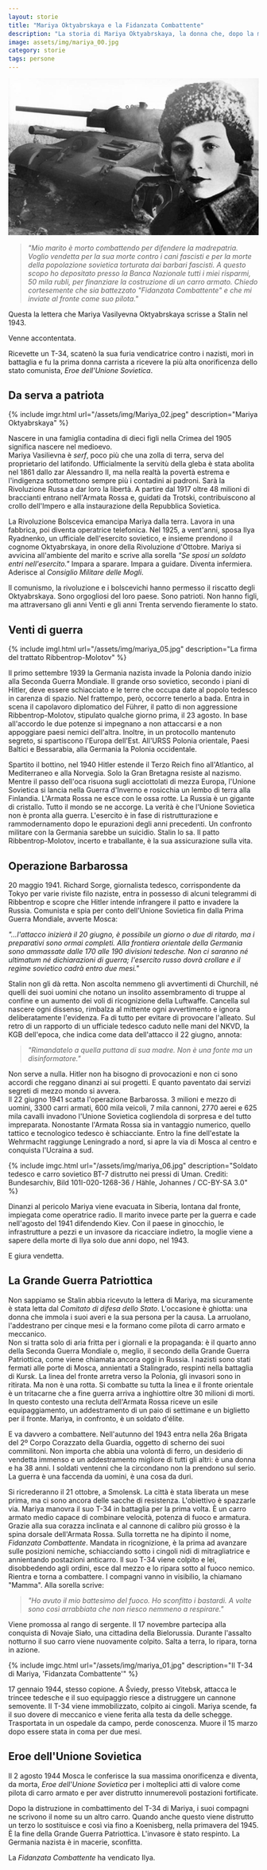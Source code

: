 ```yaml
---
layout: storie
title: "Mariya Oktyabrskaya e la Fidanzata Combattente"
description: "La storia di Mariya Oktyabrskaya, la donna che, dopo la morte del marito al fronte, nel 1943 ha comprato un carro armato e lo ha guidato in battaglia per vendicarsi contro i nazisti."
image: assets/img/mariya_00.jpg
category: storie
tags: persone
---
```

![Mariya Oktyabrskaya](/assets/img/mariya_00.jpg "Mariya Oktyabrskaya")

>*"Mio marito è morto combattendo per difendere la madrepatria. Voglio vendetta per la sua morte contro i cani fascisti e per la morte della popolazione sovietica torturata dai barbari fascisti. A questo scopo ho depositato presso la Banca Nazionale tutti i miei risparmi, 50 mila rubli, per finanziare la costruzione di un carro armato. Chiedo cortesemente che sia battezzato "Fidanzata Combattente" e che mi inviate al fronte come suo pilota."*

Questa la lettera che Mariya Vasilyevna Oktyabrskaya scrisse a Stalin nel 1943.  

Venne accontentata.  

Ricevette un T-34, scatenò la sua furia vendicatrice contro i nazisti, morì in battaglia e fu la prima donna carrista a ricevere la più alta onorificenza dello stato comunista, *Eroe dell'Unione Sovietica*. 

## Da serva a patriota
{% include imgr.html url="/assets/img/Mariya_02.jpeg" description="Mariya Oktyabrskaya" %}

Nascere in una famiglia contadina di dieci figli nella Crimea del 1905 significa nascere nel medioevo.  
Mariya Vasilievna è *serf*, poco più che una zolla di terra, serva del proprietario del latifondo. Ufficialmente la servitù della gleba è stata abolita nel 1861 dallo zar Alessandro II, ma nella realtà la povertà estrema e l'indigenza sottomettono sempre più i contadini ai padroni. Sarà la Rivoluzione Russa a dar loro la libertà. A partire dal 1917 oltre 48 milioni di braccianti entrano nell'Armata Rossa e, guidati da Trotski, contribuiscono al crollo dell'Impero e alla instaurazione della Repubblica Sovietica.  

La Rivoluzione Bolscevica emancipa Mariya dalla terra. Lavora in una fabbrica, poi diventa operatrice telefonica. Nel 1925, a vent'anni, sposa Ilya Ryadnenko, un ufficiale dell'esercito sovietico, e insieme prendono il cognome Oktyabrskaya, in onore della Rivoluzione d'Ottobre. Mariya si avvicina all'ambiente del marito e scrive alla sorella *"Se sposi un soldato entri nell'esercito."* Impara a sparare. Impara a guidare. Diventa infermiera. Aderisce al *Consiglio Militare delle Mogli*.  

Il comunismo, la rivoluzione e i bolscevichi hanno permesso il riscatto degli Oktyabrskaya. Sono orgogliosi del loro paese. Sono patrioti. Non hanno figli, ma attraversano gli anni Venti e gli anni Trenta servendo fieramente lo stato.  

## Venti di guerra
{% include imgl.html url="/assets/img/mariya_05.jpg" description="La firma del trattato Ribbentrop-Molotov" %}

Il primo settembre 1939 la Germania nazista invade la Polonia dando inizio alla Seconda Guerra Mondiale. Il grande orso sovietico, secondo i piani di Hitler, deve essere schiacciato e le terre che occupa date al popolo tedesco in carenza di spazio. Nel frattempo, però, occorre tenerlo a bada. Entra in scena il capolavoro diplomatico del Führer, il patto di non aggressione Ribbentrop-Molotov, stipulato qualche giorno prima, il 23 agosto. In base all'accordo le due potenze si impegnano a non attaccarsi e a non appoggiare paesi nemici dell'altra. Inoltre, in un protocollo mantenuto segreto, si spartiscono l'Europa dell'Est. All'URSS Polonia orientale, Paesi Baltici e Bessarabia, alla Germania la Polonia occidentale.  

Spartito il bottino, nel 1940 Hitler estende il Terzo Reich fino all'Atlantico, al Mediterraneo e alla Norvegia. Solo la Gran Bretagna resiste al nazismo. Mentre il passo dell'oca risuona sugli acciottolati di mezza Europa, l'Unione Sovietica si lancia nella Guerra d'Inverno e rosicchia un lembo di terra alla Finlandia. L'Armata Rossa ne esce con le ossa rotte. La Russia è un gigante di cristallo. Tutto il mondo se ne accorge. La verità è che l'Unione Sovietica non è pronta alla guerra. L'esercito è in fase di ristrutturazione e rammodernamento dopo le epurazioni degli anni precedenti. Un confronto militare con la Germania sarebbe un suicidio. Stalin lo sa. Il patto Ribbentrop-Molotov, incerto e traballante, è la sua assicurazione sulla vita.  

## Operazione Barbarossa
20 maggio 1941. Richard Sorge, giornalista tedesco, corrispondente da Tokyo per varie riviste filo naziste, entra in possesso di alcuni telegrammi di Ribbentrop e scopre che Hitler intende infrangere il patto e invadere la Russia. Comunista e spia per conto dell'Unione Sovietica fin dalla Prima Guerra Mondiale, avverte Mosca: 

*"…l'attacco inizierà il 20 giugno, è possibile un giorno o due di ritardo, ma i preparativi sono ormai completi. Alla frontiera orientale della Germania sono ammassate dalle 170 alle 190 divisioni tedesche. Non ci saranno né ultimatum né dichiarazioni di guerra; l'esercito russo dovrà crollare e il regime sovietico cadrà entro due mesi."*  

Stalin non gli dà retta. Non ascolta nemmeno gli avvertimenti di Churchill, né quelli dei suoi uomini che notano un insolito assembramento di truppe al confine e un aumento dei voli di ricognizione della Luftwaffe. Cancella sul nascere ogni dissenso, rimbalza al mittente ogni avvertimento e ignora deliberatamente l'evidenza. Fa di tutto per evitare di provocare l'alleato. Sul retro di un rapporto di un ufficiale tedesco caduto nelle mani del NKVD, la KGB dell'epoca, che indica come data dell'attacco il 22 giugno, annota: 
>*"Rimandatelo a quella puttana di sua madre. Non è una fonte ma un disinformatore."*  

Non serve a nulla. Hitler non ha bisogno di provocazioni e non ci sono accordi che reggano dinanzi ai sui progetti. E quanto paventato dai servizi segreti di mezzo mondo si avvera.  
Il 22 giugno 1941 scatta l'operazione Barbarossa. 3 milioni e mezzo di uomini, 3300 carri armati, 600 mila veicoli, 7 mila cannoni, 2770 aerei e 625 mila cavalli invadono l'Unione Sovietica cogliendola di sorpresa e del tutto impreparata. Nonostante l'Armata Rossa sia in vantaggio numerico, quello tattico e tecnologico tedesco è schiacciante. Entro la fine dell'estate la Wehrmacht raggiunge Leningrado a nord, si apre la via di Mosca al centro e conquista l'Ucraina a sud.  

{% include imgc.html url="/assets/img/mariya_06.jpg" description="Soldato tedesco e carro sovietico BT-7 distrutto nei pressi di Uman. Crediti: Bundesarchiv, Bild 101I-020-1268-36 / Hähle, Johannes / CC-BY-SA 3.0" %}

Dinanzi al pericolo Mariya viene evacuata in Siberia, lontana dal fronte, impiegata come operatrice radio. Il marito invece parte per la guerra e cade nell'agosto del 1941 difendendo Kiev. Con il paese in ginocchio, le infrastrutture a pezzi e un invasore da ricacciare indietro, la moglie viene a sapere della morte di Ilya solo due anni dopo, nel 1943.  

E giura vendetta.  

## La Grande Guerra Patriottica
Non sappiamo se Stalin abbia ricevuto la lettera di Mariya, ma sicuramente è stata letta dal *Comitato di difesa dello Stato*. L'occasione è ghiotta: una donna che immola i suoi averi e la sua persona per la causa. La arruolano, l'addestrano per cinque mesi e la formano come pilota di carro armato e meccanico.  
Non si tratta solo di aria fritta per i giornali e la propaganda: è il quarto anno della Seconda Guerra Mondiale o, meglio, il secondo della Grande Guerra Patriottica, come viene chiamata ancora oggi in Russia. I nazisti sono stati fermati alle porte di Mosca, annientati a Stalingrado, respinti nella battaglia di Kursk. La linea del fronte arretra verso la Polonia, gli invasori sono in ritirata. Ma non è una rotta. Si combatte su tutta la linea e il fronte orientale è un tritacarne che a fine guerra arriva a inghiottire oltre 30 milioni di morti. In questo contesto una recluta dell'Armata Rossa riceve un esile equipaggiamento, un addestramento di un paio di settimane e un biglietto per il fronte. Mariya, in confronto, è un soldato d'élite.  

E va davvero a combattere. Nell'autunno del 1943 entra nella 26a Brigata del 2º Corpo Corazzato della Guardia, oggetto di scherno dei suoi commilitoni. Non importa che abbia una volontà di ferro, un desiderio di vendetta immenso e un addestramento migliore di tutti gli altri: è una donna e ha 38 anni. I soldati ventenni che la circondano non la prendono sul serio. La guerra è una faccenda da uomini, è una cosa da duri. 
  
Si ricrederanno il 21 ottobre, a Smolensk. La città è stata liberata un mese prima, ma ci sono ancora delle sacche di resistenza. L'obiettivo è spazzarle via. Mariya manovra il suo T-34 in battaglia per la prima volta. È un carro armato medio capace di combinare velocità, potenza di fuoco e armatura. Grazie alla sua corazza inclinata e al cannone di calibro più grosso è la spina dorsale dell'Armata Rossa. Sulla torretta ne ha dipinto il nome, *Fidanzata Combattente*. Mandata in ricognizione, è la prima ad avanzare sulle posizioni nemiche, schiacciando sotto i cingoli nidi di mitragliatrice e annientando postazioni anticarro. Il suo T-34 viene colpito e lei, disobbedendo agli ordini, esce dal mezzo e lo ripara sotto al fuoco nemico. Rientra e torna a combattere. I compagni vanno in visibilio, la chiamano "Mamma". Alla sorella scrive:  
  
>*"Ho avuto il mio battesimo del fuoco. Ho sconfitto i bastardi. A volte sono così arrabbiata che non riesco nemmeno a respirare."*

Viene promossa al rango di sergente. Il 17 novembre partecipa alla conquista di Novaje Siało, una cittadina della Bielorussia. Durante l'assalto notturno il suo carro viene nuovamente colpito. Salta a terra, lo ripara, torna in azione.  

{% include imgc.html url="/assets/img/mariya_01.jpg" description="Il T-34 di Mariya, 'Fidanzata Combattente'" %}

17 gennaio 1944, stesso copione. A Šviedy, presso Vitebsk, attacca le trincee tedesche e il suo equipaggio riesce a distruggere un cannone semovente. Il T-34 viene immobilizzato, colpito ai cingoli. Mariya scende, fa il suo dovere di meccanico e viene ferita alla testa da delle schegge. Trasportata in un ospedale da campo, perde conoscenza. Muore il 15 marzo dopo essere stata in coma per due mesi.  
  
## Eroe dell'Unione Sovietica
Il 2 agosto 1944 Mosca le conferisce la sua massima onorificenza e diventa, da morta, *Eroe dell'Unione Sovietica* per i molteplici atti di valore come pilota di carro armato e per aver distrutto innumerevoli postazioni fortificate. 

Dopo la distruzione in combattimento del T-34 di Mariya, i suoi compagni ne scrivono il nome su un altro carro. Quando anche questo viene distrutto un terzo lo sostituisce e così via fino a Koenisberg, nella primavera del 1945. È la fine della Grande Guerra Patriottica. L'invasore è stato respinto. La Germania nazista è in macerie, sconfitta. 
  
La *Fidanzata Combattente* ha vendicato Ilya.

